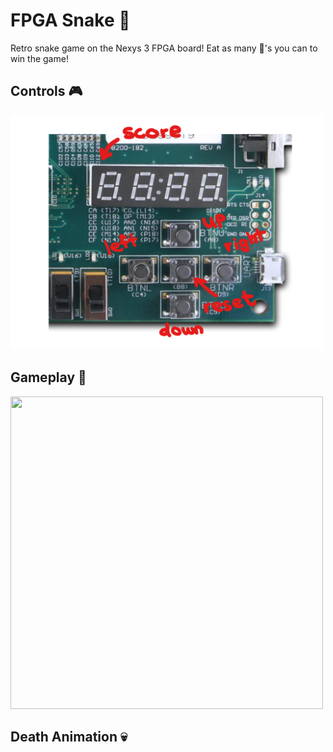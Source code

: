 # FPGA Snake :snake:

Retro snake game on the Nexys 3 FPGA board! Eat as many :apple:'s you can to win the game!

## Controls :video_game:

<img src="/snake-controls.png" width="500" height="375">

## Gameplay :space_invader:

<img src="/snake-gameplay.gif" width="500" height="500">

## Death Animation :skull:
